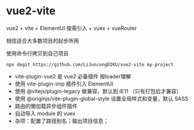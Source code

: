 # vue2-vite

vue2 + vite + ElementUI 按需引入 + vuex + vueRouter

相信适合大多数项目的起步所用

使用命令行拷贝到自己项目

`npx degit https://github.com/LiJuncongDIKU/vue2-vite my-project`

+ vite-plugin-vue2 是 vue2 必备插件 按loader理解
+ 使用 vite-plugin-imp 插件引入 ElementUI
+ 使用 @vitejs/plugin-legacy 做兼容，默认到 IE11 （只有打包后才兼容）
+ 使用 @originjs/vite-plugin-global-style 设置全局样式和变量，默认 SASS
+ 路由的懒加载异步组件插件
+ 自动导入 module 的 vuex
+ 杂项：配置了路径别名；输出项目信息；